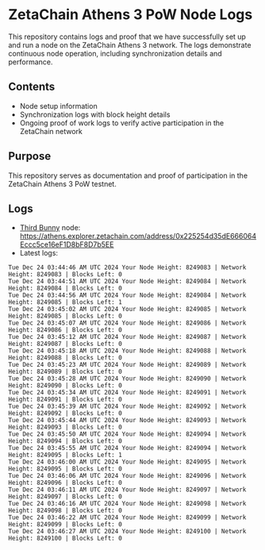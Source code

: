 # ZetaChain Athens 3 PoW Node Logs
This repository contains logs and proof that we have successfully set up and run a node on the ZetaChain Athens 3 network. The logs demonstrate continuous node operation, including synchronization details and performance.

## Contents
- Node setup information
- Synchronization logs with block height details
- Ongoing proof of work logs to verify active participation in the ZetaChain network

## Purpose
This repository serves as documentation and proof of participation in the ZetaChain Athens 3 PoW testnet.

## Logs

- [Third Bunny](https://thirdbunny.xyz/) node: https://athens.explorer.zetachain.com/address/0x225254d35dE666064Eccc5ce16eF1D8bF8D7b5EE
- Latest logs:
```
Tue Dec 24 03:44:46 AM UTC 2024 Your Node Height: 8249083 | Network Height: 8249083 | Blocks Left: 0
Tue Dec 24 03:44:51 AM UTC 2024 Your Node Height: 8249084 | Network Height: 8249084 | Blocks Left: 0
Tue Dec 24 03:44:56 AM UTC 2024 Your Node Height: 8249084 | Network Height: 8249085 | Blocks Left: 1
Tue Dec 24 03:45:02 AM UTC 2024 Your Node Height: 8249085 | Network Height: 8249085 | Blocks Left: 0
Tue Dec 24 03:45:07 AM UTC 2024 Your Node Height: 8249086 | Network Height: 8249086 | Blocks Left: 0
Tue Dec 24 03:45:12 AM UTC 2024 Your Node Height: 8249087 | Network Height: 8249087 | Blocks Left: 0
Tue Dec 24 03:45:18 AM UTC 2024 Your Node Height: 8249088 | Network Height: 8249088 | Blocks Left: 0
Tue Dec 24 03:45:23 AM UTC 2024 Your Node Height: 8249089 | Network Height: 8249089 | Blocks Left: 0
Tue Dec 24 03:45:28 AM UTC 2024 Your Node Height: 8249090 | Network Height: 8249090 | Blocks Left: 0
Tue Dec 24 03:45:34 AM UTC 2024 Your Node Height: 8249091 | Network Height: 8249091 | Blocks Left: 0
Tue Dec 24 03:45:39 AM UTC 2024 Your Node Height: 8249092 | Network Height: 8249092 | Blocks Left: 0
Tue Dec 24 03:45:44 AM UTC 2024 Your Node Height: 8249093 | Network Height: 8249093 | Blocks Left: 0
Tue Dec 24 03:45:50 AM UTC 2024 Your Node Height: 8249094 | Network Height: 8249094 | Blocks Left: 0
Tue Dec 24 03:45:55 AM UTC 2024 Your Node Height: 8249094 | Network Height: 8249095 | Blocks Left: 1
Tue Dec 24 03:46:00 AM UTC 2024 Your Node Height: 8249095 | Network Height: 8249095 | Blocks Left: 0
Tue Dec 24 03:46:06 AM UTC 2024 Your Node Height: 8249096 | Network Height: 8249096 | Blocks Left: 0
Tue Dec 24 03:46:11 AM UTC 2024 Your Node Height: 8249097 | Network Height: 8249097 | Blocks Left: 0
Tue Dec 24 03:46:16 AM UTC 2024 Your Node Height: 8249098 | Network Height: 8249098 | Blocks Left: 0
Tue Dec 24 03:46:22 AM UTC 2024 Your Node Height: 8249099 | Network Height: 8249099 | Blocks Left: 0
Tue Dec 24 03:46:27 AM UTC 2024 Your Node Height: 8249100 | Network Height: 8249100 | Blocks Left: 0
```
